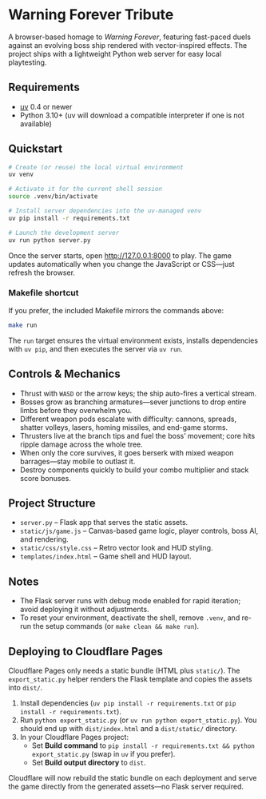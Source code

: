 # Warning Forever Tribute

A browser-based homage to *Warning Forever*, featuring fast-paced duels against an evolving boss ship rendered with vector-inspired effects. The project ships with a lightweight Python web server for easy local playtesting.

## Requirements

- [uv](https://docs.astral.sh/uv/) 0.4 or newer
- Python 3.10+ (uv will download a compatible interpreter if one is not available)

## Quickstart

```bash
# Create (or reuse) the local virtual environment
uv venv

# Activate it for the current shell session
source .venv/bin/activate

# Install server dependencies into the uv-managed venv
uv pip install -r requirements.txt

# Launch the development server
uv run python server.py
```

Once the server starts, open http://127.0.0.1:8000 to play. The game updates automatically when you change the JavaScript or CSS—just refresh the browser.

### Makefile shortcut

If you prefer, the included Makefile mirrors the commands above:

```bash
make run
```

The `run` target ensures the virtual environment exists, installs dependencies with `uv pip`, and then executes the server via `uv run`.

## Controls & Mechanics

- Thrust with `WASD` or the arrow keys; the ship auto-fires a vertical stream.
- Bosses grow as branching armatures—sever junctions to drop entire limbs before they overwhelm you.
- Different weapon pods escalate with difficulty: cannons, spreads, shatter volleys, lasers, homing missiles, and end-game storms.
- Thrusters live at the branch tips and fuel the boss’ movement; core hits ripple damage across the whole tree.
- When only the core survives, it goes berserk with mixed weapon barrages—stay mobile to outlast it.
- Destroy components quickly to build your combo multiplier and stack score bonuses.

## Project Structure

- `server.py` – Flask app that serves the static assets.
- `static/js/game.js` – Canvas-based game logic, player controls, boss AI, and rendering.
- `static/css/style.css` – Retro vector look and HUD styling.
- `templates/index.html` – Game shell and HUD layout.

## Notes

- The Flask server runs with debug mode enabled for rapid iteration; avoid deploying it without adjustments.
- To reset your environment, deactivate the shell, remove `.venv`, and re-run the setup commands (or `make clean && make run`).

## Deploying to Cloudflare Pages

Cloudflare Pages only needs a static bundle (HTML plus `static/`). The `export_static.py` helper renders the Flask template and copies the assets into `dist/`.

1. Install dependencies (`uv pip install -r requirements.txt` or `pip install -r requirements.txt`).
2. Run `python export_static.py` (or `uv run python export_static.py`). You should end up with `dist/index.html` and a `dist/static/` directory.
3. In your Cloudflare Pages project:
   - Set **Build command** to `pip install -r requirements.txt && python export_static.py` (swap in `uv` if you prefer).
   - Set **Build output directory** to `dist`.

Cloudflare will now rebuild the static bundle on each deployment and serve the game directly from the generated assets—no Flask server required.
